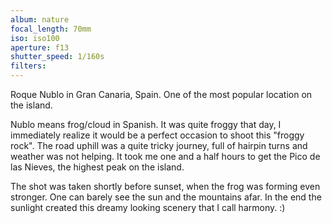 ```yaml
---
album: nature
focal_length: 70mm
iso: iso100
aperture: f13
shutter_speed: 1/160s
filters:
---
```


Roque Nublo in Gran Canaria, Spain. One of the most popular location on the island.

Nublo means frog/cloud in Spanish. It was quite froggy that day, I immediately realize it would be a perfect occasion to shoot this "froggy rock". The road uphill was a quite tricky journey, full of hairpin turns and weather was not helping. It took me one and a half hours to get the Pico de las Nieves, the highest peak on the island.

The shot was taken shortly before sunset, when the frog was forming even stronger. One can barely see the sun and the mountains afar. In the end the sunlight created this dreamy looking scenery that I call harmony. :)
